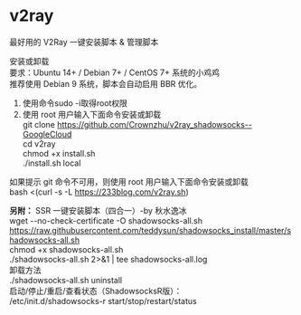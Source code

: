 # v2ray
最好用的 V2Ray 一键安装脚本 &amp; 管理脚本  

安装或卸载  
要求：Ubuntu 14+ / Debian 7+ / CentOS 7+ 系统的小鸡鸡  
推荐使用 Debian 9 系统，脚本会自动启用 BBR 优化。  
1. 使用命令sudo -i取得root权限  
2. 使用 root 用户输入下面命令安装或卸载  
    git clone https://github.com/Crownzhu/v2ray_shadowsocks--GoogleCloud  
    cd v2ray  
    chmod +x install.sh  
    ./install.sh local  

如果提示 git 命令不可用，则使用 root 用户输入下面命令安装或卸载  
bash <(curl -s -L https://233blog.com/v2ray.sh)  


**另附：**
SSR 一键安装脚本（四合一）-by 秋水逸冰  
wget --no-check-certificate -O shadowsocks-all.sh https://raw.githubusercontent.com/teddysun/shadowsocks_install/master/shadowsocks-all.sh  
chmod +x shadowsocks-all.sh  
./shadowsocks-all.sh 2>&1 | tee shadowsocks-all.log  
卸载方法  
./shadowsocks-all.sh uninstall  
启动/停止/重启/查看状态（ShadowsocksR版）：  
/etc/init.d/shadowsocks-r start/stop/restart/status  
